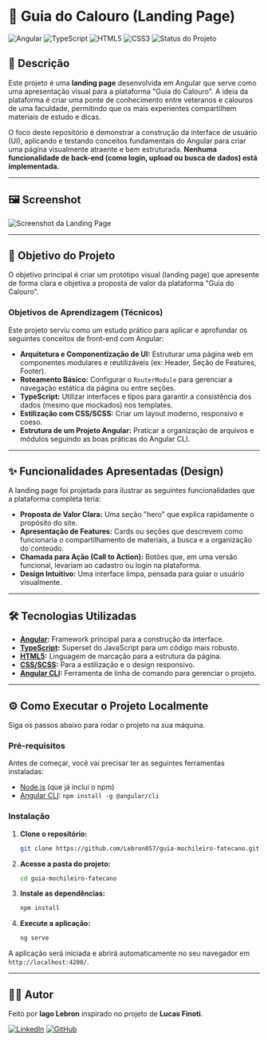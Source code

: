 # 🚀 Guia do Calouro (Landing Page)

![Angular](https://img.shields.io/badge/Angular-DD0031?style=for-the-badge&logo=angular&logoColor=white)
![TypeScript](https://img.shields.io/badge/TypeScript-3178C6?style=for-the-badge&logo=typescript&logoColor=white)
![HTML5](https://img.shields.io/badge/HTML5-E34F26?style=for-the-badge&logo=html5&logoColor=white)
![CSS3](https://img.shields.io/badge/CSS3-6f42c1?style=for-the-badge&logo=css3&logoColor=white)
![Status do Projeto](https://img.shields.io/badge/status-andamento-yellow?style=for-the-badge)

## 📝 Descrição

Este projeto é uma **landing page** desenvolvida em Angular que serve como uma apresentação visual para a plataforma "Guia do Calouro". A ideia da plataforma é criar uma ponte de conhecimento entre veteranos e calouros de uma faculdade, permitindo que os mais experientes compartilhem materiais de estudo e dicas.

O foco deste repositório é demonstrar a construção da interface de usuário (UI), aplicando e testando conceitos fundamentais do Angular para criar uma página visualmente atraente e bem estruturada. **Nenhuma funcionalidade de back-end (como login, upload ou busca de dados) está implementada.**

---

## 🖼️ Screenshot

![Screenshot da Landing Page](caminho/para/sua/imagem.png)

---

## 🎯 Objetivo do Projeto

O objetivo principal é criar um protótipo visual (landing page) que apresente de forma clara e objetiva a proposta de valor da plataforma "Guia do Calouro".

### Objetivos de Aprendizagem (Técnicos)
Este projeto serviu como um estudo prático para aplicar e aprofundar os seguintes conceitos de front-end com Angular:

* **Arquitetura e Componentização de UI:** Estruturar uma página web em componentes modulares e reutilizáveis (ex: Header, Seção de Features, Footer).
* **Roteamento Básico:** Configurar o `RouterModule` para gerenciar a navegação estática da página ou entre seções.
* **TypeScript:** Utilizar interfaces e tipos para garantir a consistência dos dados (mesmo que mockados) nos templates.
* **Estilização com CSS/SCSS:** Criar um layout moderno, responsivo e coeso.
* **Estrutura de um Projeto Angular:** Praticar a organização de arquivos e módulos seguindo as boas práticas do Angular CLI.

---

## ✨ Funcionalidades Apresentadas (Design)

A landing page foi projetada para ilustrar as seguintes funcionalidades que a plataforma completa teria:

* **Proposta de Valor Clara:** Uma seção "hero" que explica rapidamente o propósito do site.
* **Apresentação de Features:** Cards ou seções que descrevem como funcionaria o compartilhamento de materiais, a busca e a organização do conteúdo.
* **Chamada para Ação (Call to Action):** Botões que, em uma versão funcional, levariam ao cadastro ou login na plataforma.
* **Design Intuitivo:** Uma interface limpa, pensada para guiar o usuário visualmente.

---

## 🛠️ Tecnologias Utilizadas

* **[Angular](https://angular.io/):** Framework principal para a construção da interface.
* **[TypeScript](https://www.typescriptlang.org/):** Superset do JavaScript para um código mais robusto.
* **[HTML5](https://developer.mozilla.org/pt-BR/docs/Web/HTML):** Linguagem de marcação para a estrutura da página.
* **[CSS/SCSS](https://sass-lang.com/):** Para a estilização e o design responsivo.
* **[Angular CLI](https://angular.io/cli):** Ferramenta de linha de comando para gerenciar o projeto.

---

## ⚙️ Como Executar o Projeto Localmente

Siga os passos abaixo para rodar o projeto na sua máquina.

### Pré-requisitos

Antes de começar, você vai precisar ter as seguintes ferramentas instaladas:
* [Node.js](https://nodejs.org/en/) (que já inclui o npm)
* [Angular CLI](https://angular.io/cli): `npm install -g @angular/cli`

### Instalação

1.  **Clone o repositório:**
    ```bash
    git clone https://github.com/Lebron057/guia-mochileiro-fatecano.git
    ```

2.  **Acesse a pasta do projeto:**
    ```bash
    cd guia-mochileiro-fatecano
    ```

3.  **Instale as dependências:**
    ```bash
    npm install
    ```

4.  **Execute a aplicação:**
    ```bash
    ng serve
    ```

A aplicação será iniciada e abrirá automaticamente no seu navegador em `http://localhost:4200/`.

---

## 👨‍💻 Autor

Feito por **Iago Lebron** inspirado no projeto de **Lucas Finoti**.

[![LinkedIn](https://img.shields.io/badge/LinkedIn-0077B5?style=for-the-badge&logo=linkedin&logoColor=white)](https://www.linkedin.com/in/iago-lebron/)
[![GitHub](https://img.shields.io/badge/GitHub-181717?style=for-the-badge&logo=github&logoColor=white)](https://github.com/Lebron057)